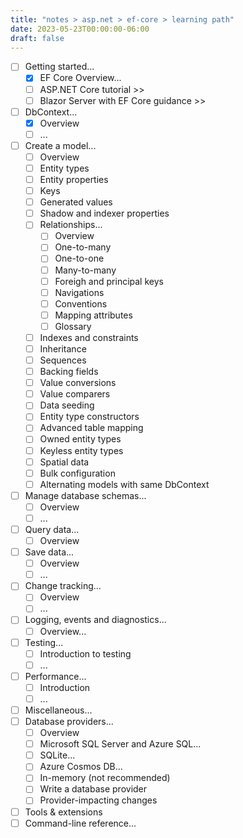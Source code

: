 ```yaml
---
title: "notes > asp.net > ef-core > learning path"
date: 2023-05-23T00:00:00-06:00
draft: false
---
```


- [ ] Getting started...
  - [x] EF Core Overview...
  - [ ] ASP.NET Core tutorial >>
  - [ ] Blazor Server with EF Core guidance >>
- [ ] DbContext...
  - [x] Overview
  - [ ] ...
- [ ] Create a model...
  - [ ] Overview
  - [ ] Entity types
  - [ ] Entity properties
  - [ ] Keys
  - [ ] Generated values
  - [ ] Shadow and indexer properties
  - [ ] Relationships...
    - [ ] Overview
    - [ ] One-to-many
    - [ ] One-to-one
    - [ ] Many-to-many
    - [ ] Foreigh and principal keys
    - [ ] Navigations
    - [ ] Conventions
    - [ ] Mapping attributes
    - [ ] Glossary
  - [ ] Indexes and constraints
  - [ ] Inheritance
  - [ ] Sequences
  - [ ] Backing fields
  - [ ] Value conversions
  - [ ] Value comparers
  - [ ] Data seeding
  - [ ] Entity type constructors
  - [ ] Advanced table mapping
  - [ ] Owned entity types
  - [ ] Keyless entity types
  - [ ] Spatial data
  - [ ] Bulk configuration
  - [ ] Alternating models with same DbContext
- [ ] Manage database schemas...
  - [ ] Overview
  - [ ] ...
- [ ] Query data...
  - [ ] Overview
- [ ] Save data...
  - [ ] Overview
  - [ ] ...
- [ ] Change tracking...
  - [ ] Overview
  - [ ] ...
- [ ] Logging, events and diagnostics...
  - [ ] Overview...
- [ ] Testing...
  - [ ] Introduction to testing
  - [ ] ...
- [ ] Performance...
  - [ ] Introduction
  - [ ] ...
- [ ] Miscellaneous...
- [ ] Database providers...
  - [ ] Overview
  - [ ] Microsoft SQL Server and Azure SQL...
  - [ ] SQLite...
  - [ ] Azure Cosmos DB...
  - [ ] In-memory (not recommended)
  - [ ] Write a database provider
  - [ ] Provider-impacting changes
- [ ] Tools & extensions
- [ ] Command-line reference...